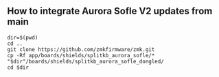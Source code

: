 
## How to integrate Aurora Sofle V2 updates from main

```
dir=$(pwd)
cd ..
git clone https://github.com/zmkfirmware/zmk.git
cp -Rf app/boards/shields/splitkb_aurora_sofle/* "$dir"/boards/shields/splitkb_aurora_sofle_dongled/
cd $dir
```
